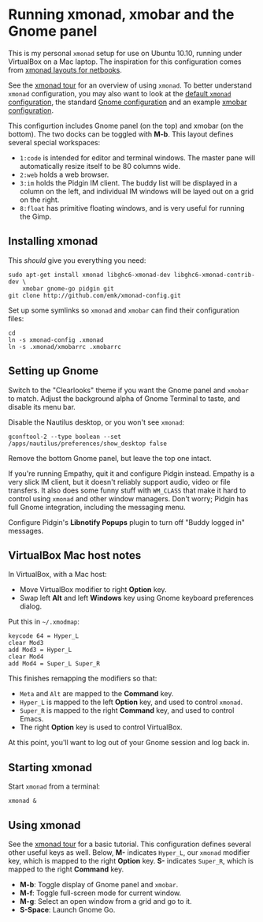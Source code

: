 # Running xmonad, xmobar and the Gnome panel

This is my personal `xmonad` setup for use on Ubuntu 10.10, running under
VirtualBox on a Mac laptop.  The inspiration for this configuration comes
from [xmonad layouts for netbooks][netbook].

See the [xmonad tour][tour] for an overview of using `xmonad`.  To better
understand `xmonad` configuration, you may also want to look at the
[default `xmonad` configuration][template], the standard [Gnome
configuration][gnome] and an example [xmobar
configuration][xmobar_example].

This configurtion includes Gnome panel (on the top) and xmobar (on the
bottom).  The two docks can be toggled with **M-b**.  This layout defines
several special workspaces:

* `1:code` is intended for editor and terminal windows.  The master pane
  will automatically resize itself to be 80 columns wide.
* `2:web` holds a web browser.
* `3:im` holds the Pidgin IM client.  The buddy list will be displayed in a
  column on the left, and individual IM windows will be layed out on a
  grid on the right.
* `8:float` has primitive floating windows, and is very useful for running
  the Gimp.

[netbook]: http://kitenet.net/~joey/blog/entry/xmonad_layouts_for_netbooks/
[tour]: http://xmonad.org/tour.html
[template]: http://haskell.org/haskellwiki/Xmonad/Config_archive/Template_xmonad.hs_(0.9)
[gnome]: http://code.haskell.org/~sjanssen/xmonad-web/xmonad-docs/xmonad-contrib/src/XMonad-Config-Gnome.html
[xmobar_example]: http://arjuna.deltoso.net/articles/my-configuration-of-xmonad-window-manager-with-xmobar-and-trayer/

## Installing xmonad

This _should_ give you everything you need:

    sudo apt-get install xmonad libghc6-xmonad-dev libghc6-xmonad-contrib-dev \
        xmobar gnome-go pidgin git
    git clone http://github.com/emk/xmonad-config.git

Set up some symlinks so `xmonad` and `xmobar` can find their configuration
files:

    cd
    ln -s xmonad-config .xmonad
    ln -s .xmonad/xmobarrc .xmobarrc

## Setting up Gnome

Switch to the "Clearlooks" theme if you want the Gnome panel and `xmobar`
to match.  Adjust the background alpha of Gnome Terminal to taste, and
disable its menu bar.

Disable the Nautilus desktop, or you won't see `xmonad`:

    gconftool-2 --type boolean --set /apps/nautilus/preferences/show_desktop false

Remove the bottom Gnome panel, but leave the top one intact.

If you're running Empathy, quit it and configure Pidgin instead.  Empathy
is a very slick IM client, but it doesn't reliably support audio, video or
file transfers.  It also does some funny stuff with `WM_CLASS` that make it
hard to control using `xmonad` and other window managers.  Don't worry;
Pidgin has full Gnome integration, including the messaging menu.

Configure Pidgin's **Libnotify Popups** plugin to turn off "Buddy logged
in" messages.

## VirtualBox Mac host notes

In VirtualBox, with a Mac host:

* Move VirtualBox modifier to right **Option** key.
* Swap left **Alt** and left **Windows** key using Gnome keyboard
  preferences dialog.

Put this in `~/.xmodmap`:

    keycode 64 = Hyper_L
    clear Mod3
    add Mod3 = Hyper_L
    clear Mod4
    add Mod4 = Super_L Super_R

This finishes remapping the modifiers so that:

* `Meta` and `Alt` are mapped to the **Command** key.
* `Hyper_L` is mapped to the left **Option** key, and used to control `xmonad`.
* `Super_R` is mapped to the right **Command** key, and used to control Emacs.
* The right **Option** key is used to control VirtualBox.

At this point, you'll want to log out of your Gnome session and log back
in.

## Starting xmonad

Start `xmonad` from a terminal:

    xmonad &

## Using xmonad

See the [xmonad tour][tour] for a basic tutorial.  This configuration
defines several other useful keys as well.  Below, **M-** indicates
`Hyper_L`, our `xmonad` modifier key, which is mapped to the right **Option**
key.  **S-** indicates `Super_R`, which is mapped to the right **Command**
key.

* **M-b**: Toggle display of Gnome panel and `xmobar`.
* **M-f**: Toggle full-screen mode for current window.
* **M-g**: Select an open window from a grid and go to it.
* **S-Space**: Launch Gnome Go.
